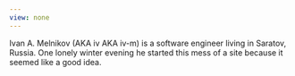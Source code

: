 ```yaml
---
view: none
---
```


Ivan A. Melnikov (AKA iv AKA iv-m) is a software engineer living in
Saratov, Russia. One lonely winter evening he started this mess
of a site because it seemed like a good idea.

